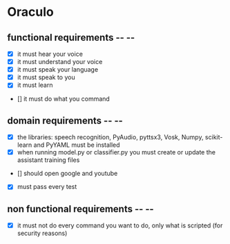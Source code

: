 # Oraculo

##
## functional requirements -- --

- [X] it must hear your voice
- [X] it must understand your voice
- [X] it must speak your language 
- [X] it must speak to you
- [X] it must learn
- [] it must do what you command

## domain requirements -- --
- [X] the libraries: speech recognition, PyAudio, pyttsx3, Vosk, Numpy, scikit-learn and PyYAML must be installed
- [X] when running model.py or classifier.py you must create or update the assistant training files
- [] should open google and youtube
- [X] must pass every test

## non functional requirements -- --

- [X] it must not do every command you want to do, only what is scripted (for security reasons)